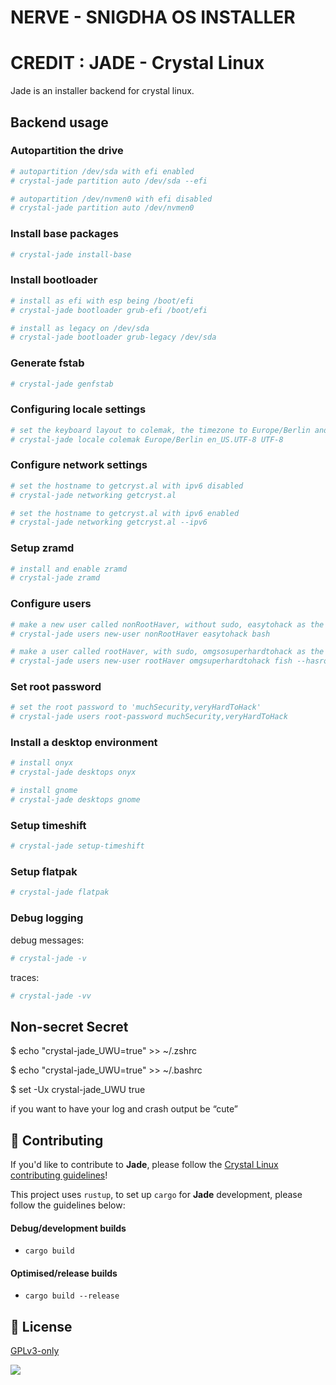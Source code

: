 
# NERVE - SNIGDHA OS INSTALLER
# CREDIT : JADE - Crystal Linux

Jade is an installer backend for crystal linux.

## Backend usage

### Autopartition the drive
```sh
# autopartition /dev/sda with efi enabled
# crystal-jade partition auto /dev/sda --efi

# autopartition /dev/nvmen0 with efi disabled
# crystal-jade partition auto /dev/nvmen0
```

### Install base packages
```sh
# crystal-jade install-base
```

### Install bootloader
```sh
# install as efi with esp being /boot/efi
# crystal-jade bootloader grub-efi /boot/efi

# install as legacy on /dev/sda
# crystal-jade bootloader grub-legacy /dev/sda
```

### Generate fstab
```sh
# crystal-jade genfstab
```

### Configuring locale settings
```sh
# set the keyboard layout to colemak, the timezone to Europe/Berlin and set en_US.UTF-8 as the locale
# crystal-jade locale colemak Europe/Berlin en_US.UTF-8 UTF-8
```

### Configure network settings
```sh
# set the hostname to getcryst.al with ipv6 disabled
# crystal-jade networking getcryst.al 

# set the hostname to getcryst.al with ipv6 enabled
# crystal-jade networking getcryst.al --ipv6
```

### Setup zramd
```sh
# install and enable zramd
# crystal-jade zramd
```

### Configure users
```sh
# make a new user called nonRootHaver, without sudo, easytohack as the password and bash as the default shell
# crystal-jade users new-user nonRootHaver easytohack bash

# make a user called rootHaver, with sudo, omgsosuperhardtohack as the password and fish as the default shell
# crystal-jade users new-user rootHaver omgsuperhardtohack fish --hasroot
```

### Set root password
```sh
# set the root password to 'muchSecurity,veryHardToHack'
# crystal-jade users root-password muchSecurity,veryHardToHack
```

### Install a desktop environment
```sh
# install onyx
# crystal-jade desktops onyx

# install gnome
# crystal-jade desktops gnome
```

### Setup timeshift
```sh
# crystal-jade setup-timeshift
```

### Setup flatpak
```sh
# crystal-jade flatpak
```

### Debug logging

debug messages:
```sh
# crystal-jade -v
```

traces:
```sh
# crystal-jade -vv
```


## Non-secret Secret
$ echo "crystal-jade_UWU=true" >> ~/.zshrc 

$ echo "crystal-jade_UWU=true" >> ~/.bashrc 

$ set -Ux crystal-jade_UWU true 


if you want to have your log and crash output be “cute”

## 🙌 Contributing

If you'd like to contribute to **Jade**, please follow the [Crystal Linux contributing guidelines](https://git.getcryst.al/crystal/info/-/blob/main/CONTRIBUTING.md)!

This project uses `rustup`, to set up `cargo` for **Jade** development, please follow the guidelines below:


#### Debug/development builds

- `cargo build`

#### Optimised/release builds

- `cargo build --release`



## 📜 License

[GPLv3-only](https://choosealicense.com/licenses/gpl-3.0/)

![](https://git.getcryst.al/crystal/misc/branding/-/raw/main/banners/README-banner.png)

